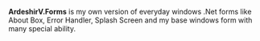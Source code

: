 <strong>ArdeshirV.Forms</strong> is my own version of everyday windows .Net forms like About Box, Error Handler, Splash Screen and my base windows form with many special ability.
<br/><br/>
